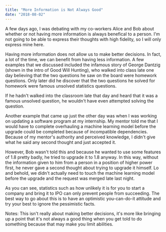 ```yaml
---
title: "More Information is Not Always Good"
date: "2018-08-02"
---
```


A few days ago, I was debating with my co-workers Alice and Bob about whether or not having more information is always benefical to a person. I'm not going to be able to express their thoughts with high fidelity, so I will only express mine here.

Having more information does not allow us to make better decisions. In fact, a lot of the time, we can benefit from having less information. A few examples that we discussed included the infamous story of George Dantzig (shown in the intro of Good Will Hunting), who walked into class late one day believing that the two questions he saw on the board were homework questions. Only later did he discover that the two questions he solved for homework were famous unsolved statistics questions.

If he hadn't walked into the classroom late that day and heard that it was a famous unsolved question, he wouldn't have even attempted solving the question.

Another example that came up just the other day was when I was working on updating a software program at my internship. My mentor told me that I would have to complete overhauling a machine learning model before the upgrade could be completed because of incompatible dependencies. Because of my mentor's authority and perceived knowledge, I didn't give what he said any second thought and just accepted it.

However, Bob wasn't told this and because he wanted to use some features of 1.8 pretty badly, he tried to upgrade it to 1.8 anyway. In this way, without the information given to him from a person in a position of higher power first, he never gave a second thought about trying to upgrade it himself. Lo and behold, we didn't actually need to touch the machine learning model before the upgrade and the request was merged late last night.

As you can see, statistics such as how unlikely it is for you to start a company and bring it to IPO can only prevent people from succeeding. The best way to go about this is to have an optimistic you-can-do-it attitude and try your best to ignore the pessimistic facts.

Notes:
This isn't really about making better decisions, it's more like bringing up a point that it's not always a good thing when you get told to do something because that may make you limit abilities.
